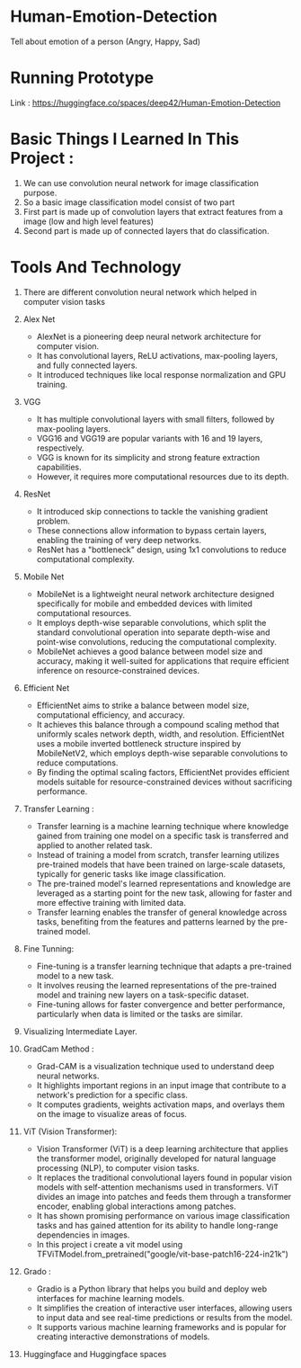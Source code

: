 # Human-Emotion-Detection
Tell about emotion of a person (Angry, Happy, Sad)

# Running Prototype
Link : https://huggingface.co/spaces/deep42/Human-Emotion-Detection

# Basic Things I Learned In This Project :
1. We can use convolution neural network for image classification purpose.
2. So a basic image classification model consist of two part
3. First part is made up of convolution layers that extract features from a image (low and high level features)
4. Second part is made up of connected layers that do classification.

# Tools And Technology
1. There are different convolution neural network which helped in computer vision tasks
  1. Alex Net
     - AlexNet is a pioneering deep neural network architecture for computer vision.
     - It has convolutional layers, ReLU activations, max-pooling layers, and fully connected layers.
     - It introduced techniques like local response normalization and GPU training.
  2. VGG
     - It has multiple convolutional layers with small filters, followed by max-pooling layers.
     - VGG16 and VGG19 are popular variants with 16 and 19 layers, respectively.
     - VGG is known for its simplicity and strong feature extraction capabilities.
     - However, it requires more computational resources due to its depth.
  3. ResNet
     - It introduced skip connections to tackle the vanishing gradient problem.
     - These connections allow information to bypass certain layers, enabling the training of very deep networks.
     - ResNet has a "bottleneck" design, using 1x1 convolutions to reduce computational complexity.
  4. Mobile Net
     - MobileNet is a lightweight neural network architecture designed specifically for mobile and embedded devices with limited computational resources.
     - It employs depth-wise separable convolutions, which split the standard convolutional operation into separate depth-wise and point-wise convolutions, reducing the computational complexity.
     - MobileNet achieves a good balance between model size and accuracy, making it well-suited for applications that require efficient inference on resource-constrained devices.
  5. Efficient Net
     - EfficientNet aims to strike a balance between model size, computational efficiency, and accuracy.
     - It achieves this balance through a compound scaling method that uniformly scales network depth, width, and resolution. EfficientNet uses a mobile inverted bottleneck structure inspired by MobileNetV2, which employs depth-wise separable convolutions to reduce computations.
     - By finding the optimal scaling factors, EfficientNet provides efficient models suitable for resource-constrained devices without sacrificing performance.

2. Transfer Learning :
     - Transfer learning is a machine learning technique where knowledge gained from training one model on a specific task is transferred and applied to another related task.
     - Instead of training a model from scratch, transfer learning utilizes pre-trained models that have been trained on large-scale datasets, typically for generic tasks like image classification.
     - The pre-trained model's learned representations and knowledge are leveraged as a starting point for the new task, allowing for faster and more effective training with limited data.
     - Transfer learning enables the transfer of general knowledge across tasks, benefiting from the features and patterns learned by the pre-trained model.

4. Fine Tunning:
     - Fine-tuning is a transfer learning technique that adapts a pre-trained model to a new task.
     - It involves reusing the learned representations of the pre-trained model and training new layers on a task-specific dataset.
     - Fine-tuning allows for faster convergence and better performance, particularly when data is limited or the tasks are similar.
5. Visualizing Intermediate Layer.
6. GradCam Method :
     - Grad-CAM is a visualization technique used to understand deep neural networks.
     - It highlights important regions in an input image that contribute to a network's prediction for a specific class.
     - It computes gradients, weights activation maps, and overlays them on the image to visualize areas of focus.
  
7. ViT (Vision Transformer):
     - Vision Transformer (ViT) is a deep learning architecture that applies the transformer model, originally developed for natural language processing (NLP), to computer vision tasks.
     - It replaces the traditional convolutional layers found in popular vision models with self-attention mechanisms used in transformers. ViT divides an image into patches and feeds them through a transformer encoder, enabling global interactions among patches.
     - It has shown promising performance on various image classification tasks and has gained attention for its ability to handle long-range dependencies in images.
     - In this project i create a vit model using TFViTModel.from_pretrained("google/vit-base-patch16-224-in21k")
6. Grado :
     - Gradio is a Python library that helps you build and deploy web interfaces for machine learning models.
     - It simplifies the creation of interactive user interfaces, allowing users to input data and see real-time predictions or results from the model.
     - It supports various machine learning frameworks and is popular for creating interactive demonstrations of models.
7. Huggingface and Huggingface spaces
